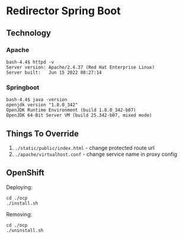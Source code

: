 # Redirector Spring Boot

## Technology

### Apache
```shell
bash-4.4$ httpd -v
Server version: Apache/2.4.37 (Red Hat Enterprise Linux)
Server built:   Jun 15 2022 08:27:14
```

### Springboot
```shell
bash-4.4$ java -version
openjdk version "1.8.0_342"
OpenJDK Runtime Environment (build 1.8.0_342-b07)
OpenJDK 64-Bit Server VM (build 25.342-b07, mixed mode)
```

## Things To Override
1. `./static/public/index.html` - change protected route url
2. `./apache/virtualhost.conf` - change service name in proxy config

## OpenShift

Deploying:
```shell
cd ./ocp
./install.sh
```

Removing:
```shell
cd ./ocp
./uninstall.sh
```
